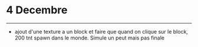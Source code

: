 # 4 Decembre
*** 
* ajout d'une texture a un block et faire que quand on clique sur le block, 200 tnt spawn dans le monde. Simule un peut mais pas finale